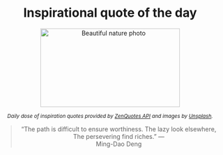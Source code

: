 
<div align="center">

# Inspirational quote of the day

<img src="./data/photo.jpeg" alt="Beautiful nature photo" width="320" height="180">

<sub><i>Daily dose of inspiration quotes provided by [ZenQuotes API](https://zenquotes.io/) and images by [Unsplash](https://unsplash.com/).</i></sub>


<blockquote>&ldquo;The path is difficult to ensure worthiness. The lazy look elsewhere, The persevering find riches.&rdquo; &mdash; <footer>Ming-Dao Deng</footer></blockquote>

</div>
